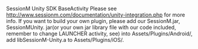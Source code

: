 SessionM Unity SDK BaseActivity
Please see http://www.sessionm.com/documentation/unity-integration.php for more info.
If you want to build your own plugin, please add our SessionM.jar, SessionMUnity.    jar(or your own jar library file with our code included, remember to change LAUNCHER activity, see) into Assets/Plugins/Android/, add libSessionM-Unity.a to Assets/Plugins/iOS/.
